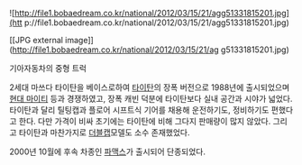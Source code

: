 ![http://file1.bobaedream.co.kr/national/2012/03/15/21/agg51331815201.jpg](htt
p://file1.bobaedream.co.kr/national/2012/03/15/21/agg51331815201.jpg)

[[JPG external image]](http://file1.bobaedream.co.kr/national/2012/03/15/21/ag
g51331815201.jpg)

기아자동차의 중형 트럭

2세대 마쓰다 타이탄을 베이스로하여
[타이탄](%EA%B8%B0%EC%95%84%20%ED%83%80%EC%9D%B4%ED%83%84.md)의 장폭 버전으로 1988년에
출시되었으며 [현대 마이티](%ED%98%84%EB%8C%80%20%EB%A7%88%EC%9D%B4%ED%8B%B02.md) 등과
경쟁하였고, 장폭 캐빈 덕분에 타이탄보다 실내 공간과 시야가 넓었다. 타이탄과 달리 틸팅캡과 플로어 시프트식 기어를 채용해 운전하기도,
정비하기도 편했다고 한다. 다만 가격이 비싸 초기에는 타이탄에 비해 그다지 판매량이 많지 않았다. 그리고 타이탄과 마찬가지로
[더블캡](%EB%8D%94%EB%B8%94%EC%BA%A1.md)모델도 소수 존재했었다.

2000년 10월에 후속 차종인
[파맥스](%EA%B8%B0%EC%95%84%20%ED%8C%8C%EB%A7%A5%EC%8A%A4.md)가 출시되어 단종되었다.

